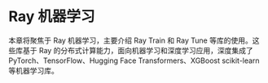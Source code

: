 # Ray 机器学习

本章将聚焦于 Ray 机器学习，主要介绍 Ray Train 和 Ray Tune 等库的使用。这些库基于 Ray 的分布式计算能力，面向机器学习和深度学习应用，深度集成了 PyTorch、TensorFlow、Hugging Face Transformers、XGBoost scikit-learn 等机器学习库。

```{tableofcontents}
```